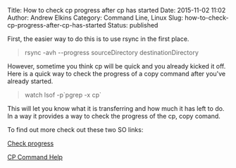 Title: How to check cp progress after cp has started
Date: 2015-11-02 11:02
Author: Andrew Elkins
Category: Command Line, Linux
Slug: how-to-check-cp-progress-after-cp-has-started
Status: published

First, the easier way to do this is to use rsync in the first place.

> rsync -avh --progress sourceDirectory destinationDirectory

However, sometime you think cp will be quick and you already kicked it
off. Here is a quick way to check the progress of a copy command after
you've already started.

> watch lsof -p\`pgrep -x cp\`

This will let you know what it is transferring and how much it has left
to do. In a way it provides a way to check the progress of the cp,
copy comand.

To find out more check out these two SO links:

[Check
progress](http://unix.stackexchange.com/questions/66795/how-to-check-progress-of-running-cp)

[CP Command
Help](http://unix.stackexchange.com/questions/65077/is-it-possible-to-see-cp-speed-and-copied)
